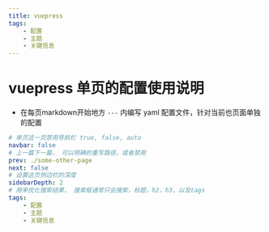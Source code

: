 ```yaml
---
title: vuepress
tags:
    - 配置
    - 主题
    - 关键信息
---
```


# vuepress 单页的配置使用说明

- 在每页markdown开始地方 `---` 内编写 yaml 配置文件，针对当前也页面单独的配置 
```yaml
# 单页这一页禁用导航栏 true, false, auto
navbar: false
# 上一篇下一篇， 可以明确的重写路径，或者禁用
prev: ./some-other-page
next: false
# 设置这页侧边栏的深度
sidebarDepth: 2
# 用来优化搜索结果， 搜索框通常只会搜索，标题，h2，h3，以及tags
tags:
    - 配置
    - 主题
    - 关键信息
```

